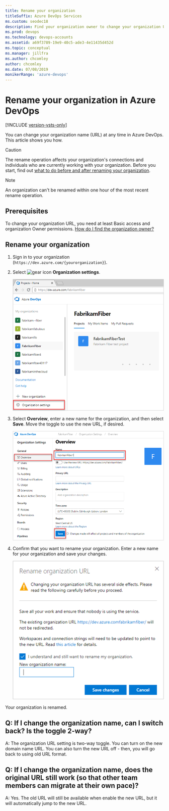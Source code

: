 ```yaml
---
title: Rename your organization
titleSuffix: Azure DevOps Services
ms.custom: seodec18
description: Find your organization owner to change your organization URL or provide a new name. What to do before and after renaming your organization.
ms.prod: devops
ms.technology: devops-accounts
ms.assetid: a69f3789-19e9-40c5-ade3-4e11435d452d
ms.topic: conceptual
ms.manager: jillfra
ms.author: chcomley
author: chcomley
ms.date: 07/08/2019
monikerRange: 'azure-devops'
---
```


# Rename your organization in Azure DevOps

[!INCLUDE [version-vsts-only](../../_shared/version-vsts-only.md)]

You can change your organization name (URL) at any time in Azure DevOps. This article shows you how.

> [!Caution]
> The rename operation affects your organization's connections and individuals who are currently working with your organization. Before you start, find out [what to do before and after renaming your organization](https://support.microsoft.com/kb/2793597).

> [!NOTE]
> An organization can't be renamed within one hour of the most recent rename operation.

## Prerequisites

To change your organization URL, you need at least Basic access and organization Owner permissions.
[How do I find the organization owner?](faq-delete-restore-organization.md#find-owner)

## Rename your organization

1. Sign in to your organization (`https://dev.azure.com/{yourorganization}`).

2. Select ![gear icon](../../_img/icons/gear-icon.png) **Organization settings**.

   ![Open Organization settings](../../_shared/_img/settings/open-admin-settings-vert.png)

3. Select **Overview**, enter a new name for the organization, and then select **Save**. Move the toggle to use the new URL, if desired.

   ![Rename you organization](_img/rename-vso-organization/rename-organization-new.png)

4. Confirm that you want to rename your organization. Enter a new name for your organization and save your changes.

   ![Enter new organization name and save changes](_img/rename-vso-organization/vsoconfirmorganizationrename.png)

Your organization is renamed.

## Q: If I change the organization name, can I switch back? Is the toggle 2-way?

A: The organization URL setting is two-way toggle. You can turn on the new domain name URL. You can also turn the new URL off - then, you will go back to using old URL format.  

## Q: If I change the organization name, does the original URL still work (so that other team members can migrate at their own pace)?

A: Yes. The old URL will still be available when enable the new URL, but it will automatically jump to the new URL.
